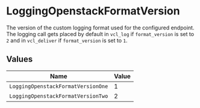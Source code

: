 # LoggingOpenstackFormatVersion

The version of the custom logging format used for the configured endpoint. The logging call gets placed by default in `vcl_log` if `format_version` is set to `2` and in `vcl_deliver` if `format_version` is set to `1`.



## Values

| Name                               | Value                              |
| ---------------------------------- | ---------------------------------- |
| `LoggingOpenstackFormatVersionOne` | 1                                  |
| `LoggingOpenstackFormatVersionTwo` | 2                                  |